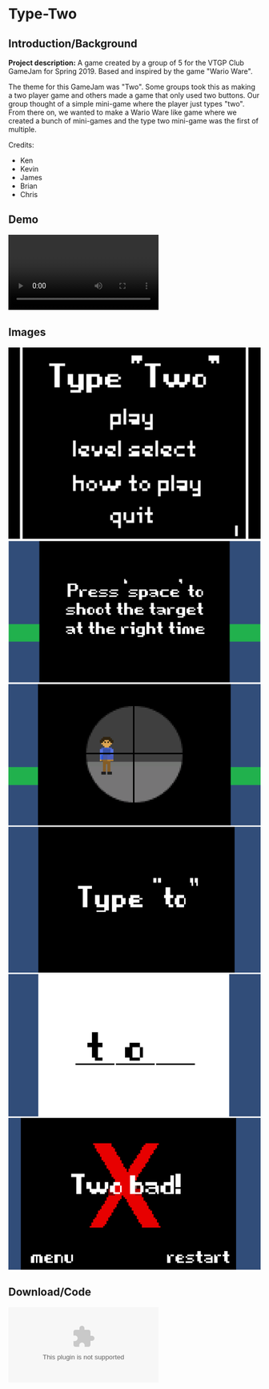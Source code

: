 # Type-Two


## Introduction/Background
**Project description:** A game created by a group of 5 for the VTGP Club GameJam for Spring 2019. Based and inspired by the game "Wario Ware".

The theme for this GameJam was "Two". Some groups took this as making a two player game and others made a game that only used two buttons. Our group thought of a simple mini-game where the player just types "two". From there on, we wanted to make a Wario Ware like game where we created a bunch of mini-games and the type two mini-game was the first of multiple.

Credits:

- Ken
- Kevin
- James
- Brian
- Chris

## Demo

<video src="https://user-images.githubusercontent.com/71103676/146651407-b6dde4c0-e67b-4968-895c-7de710e3fff3.mp4" controls="controls" style="max-width: 730px;">
</video>





## Images


<img src="/pages/Type-Two/images/Title_Screen.PNG"/>

<img src="/pages/Type-Two/images/Sniper_Minigame_Prompt.PNG"/>

<img src="/pages/Type-Two/images/Sniper_Minigame_Game.PNG"/>

<img src="/pages/Type-Two/images/Type_To_Prompt.PNG"/>

<img src="/pages/Type-Two/images/Type_To_Game.PNG"/>

<img src="/pages/Type-Two/images/Game_Over_Screen.PNG"/> 


## Download/Code

![Type-Two](/Type-Two-Game/typetwofinal.zip)

